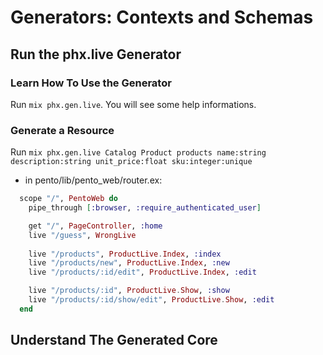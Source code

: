 # Generators: Contexts and Schemas

## Run the phx.live Generator

### Learn How To Use the Generator

Run `mix phx.gen.live`.
You will see some help informations.

### Generate a Resource
Run
`mix phx.gen.live Catalog Product products name:string description:string unit_price:float sku:integer:unique`

- in pento/lib/pento_web/router.ex:
```elixir
  scope "/", PentoWeb do
    pipe_through [:browser, :require_authenticated_user]

    get "/", PageController, :home
    live "/guess", WrongLive
    
    live "/products", ProductLive.Index, :index
    live "/products/new", ProductLive.Index, :new
    live "/products/:id/edit", ProductLive.Index, :edit

    live "/products/:id", ProductLive.Show, :show
    live "/products/:id/show/edit", ProductLive.Show, :edit
  end
```

## Understand The Generated Core